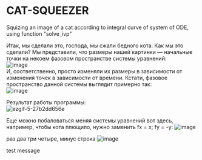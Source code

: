 # CAT-SQUEEZER
Squizing an image of a cat according to integral curve of system of ODE, using function "solve_ivp"

Итак, мы сделали это, господа, мы сжали бедного кота.
Как мы это сделали? Мы представили, что размеры нашей картинки — начальные точки на некоем фазовом пространстве системы уравнений:<br />
![image](https://github.com/i3373/CAT-SQUISHER/assets/101145638/17e2eeca-1ac0-4930-8c95-d9086ff1ed33)  <br />
И, соответственно, просто изменяли их размеры в зависимости от изменения точек в зависимости от времени. Кстати, фазовое пространство данной системы выглядит примерно так: <br />
![image](https://github.com/i3373/CAT-SQUISHER/assets/101145638/47969cf2-4065-4c8c-b752-93ec9c285fec)


Результат работы программы: <br />
![ezgif-5-27b2dd656e](https://github.com/i3373/CAT-SQUISHER/assets/101145638/2ee795a1-61bc-47d6-848e-d119abbc57a3)


Еще можно побаловаться меняя системы уравнений вот здесь, например, чтобы кота плющило, нужно заменить fx = x; fy = -y:
![image](https://github.com/i3373/CAT-SQUISHER/assets/101145638/07b75248-8842-4f09-b736-735e4e4e8089)


раз два три четыре, минус строка
![image](https://github.com/i3373/CAT-SQUISHER/assets/101145638/fcd8a924-6327-40e7-a767-b8e895766ee5)

test message